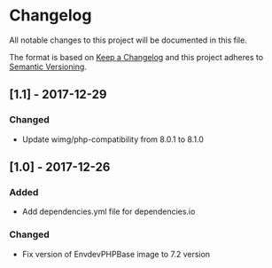 # Changelog
All notable changes to this project will be documented in this file.

The format is based on [Keep a Changelog](http://keepachangelog.com/en/1.0.0/)
and this project adheres to [Semantic Versioning](http://semver.org/spec/v2.0.0.html).

## [1.1] - 2017-12-29
### Changed
- Update wimg/php-compatibility from 8.0.1 to 8.1.0

## [1.0] - 2017-12-26
### Added
- Add dependencies.yml file for dependencies.io

### Changed
- Fix version of EnvdevPHPBase image to 7.2 version
